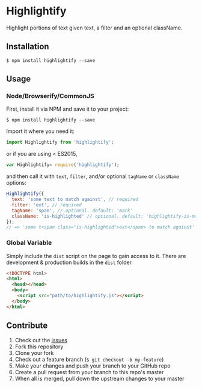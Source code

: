 # Highlightify
Highlight portions of text given text, a filter and an optional className.

## Installation
```
$ npm install highlightify --save
```

## Usage

### Node/Browserify/CommonJS
First, install it via NPM and save it to your project:

```
$ npm install highlightify --save
```

Import it where you need it:

```js
import Highlightify from 'highlightify';
```

or if you are using < ES2015,

```js
var Highlightify= require('highlightify');
```

and then call it with `text`, `filter`, and/or optional `tagName` or `className` options:

```js
Highlightify({
  text: 'some text to match against', // required
  filter: 'ext', // required
  tagName: 'span', // optional. default: 'mark'
  className: 'is-highlighted' // optional. default: 'highlightify-is-match'
});
// => 'some t<span class="is-highlighted">ext</span> to match against'
```

### Global Variable
Simply include the `dist` script on the page to gain access to it. There are development & production builds in the `dist` folder.

```html
<!DOCTYPE html>
<html>
  <head></head>
  <body>
    <script src="path/to/highlightify.js"></script>
  </body>
</html>
```

## Contribute

1. Check out the [issues](https://github.com/rpearce/highlightify/issues)
1. Fork this repository
1. Clone your fork
1. Check out a feature branch (`$ git checkout -b my-feature`)
1. Make your changes and push your branch to your GitHub repo
1. Create a pull request from your branch to this repo's master
1. When all is merged, pull down the upstream changes to your master
